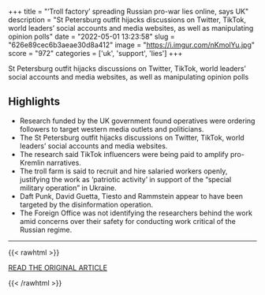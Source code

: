 +++
title = "‘Troll factory’ spreading Russian pro-war lies online, says UK"
description = "St Petersburg outfit hijacks discussions on Twitter, TikTok, world leaders’ social accounts and media websites, as well as manipulating opinion polls"
date = "2022-05-01 13:23:58"
slug = "626e89cec6b3aeae30d8a412"
image = "https://i.imgur.com/nKmolYu.jpg"
score = "972"
categories = ['uk', 'support', 'lies']
+++

St Petersburg outfit hijacks discussions on Twitter, TikTok, world leaders’ social accounts and media websites, as well as manipulating opinion polls

## Highlights

- Research funded by the UK government found operatives were ordering followers to target western media outlets and politicians.
- The St Petersburg outfit hijacks discussions on Twitter, TikTok, world leaders’ social accounts and media websites.
- The research said TikTok influencers were being paid to amplify pro-Kremlin narratives.
- The troll farm is said to recruit and hire salaried workers openly, justifying the work as ‘patriotic activity’ in support of the “special military operation” in Ukraine.
- Daft Punk, David Guetta, Tiesto and Rammstein appear to have been targeted by the disinformation operation.
- The Foreign Office was not identifying the researchers behind the work amid concerns over their safety for conducting work critical of the Russian regime.

---

{{< rawhtml >}}
  <p class="article-category">
    <a target="_blank" href="https://www.theguardian.com/world/2022/may/01/troll-factory-spreading-russian-pro-war-lies-online-says-uk">READ THE ORIGINAL ARTICLE</a>
  </p>
{{< /rawhtml >}}
